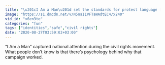```yaml
---
title: "\u201cI Am a Man\u201d set the standards for protest language [Mic Archives]"
image: "https://s1.dmcdn.net/v/N5naI1VFTaWAdtEC4/x240"
vid_id: "x6en3te"
categories: "fun"
tags: ["identities","safe","civil rights"]
date: "2020-08-27T03:59:02+03:00"
---
```

“I Am a Man” captured national attention during the civil rights movement. What people don’t know is that there’s psychology behind why that campaign worked.
